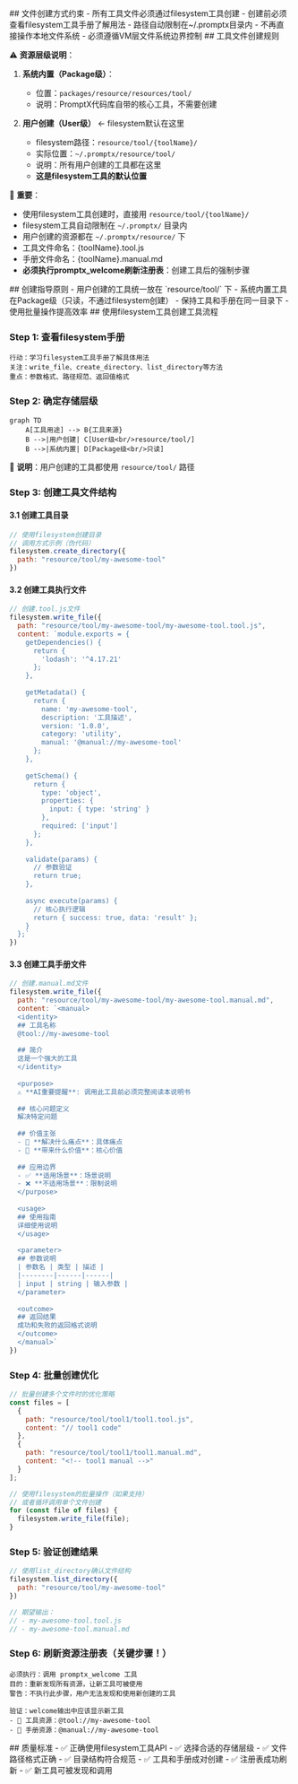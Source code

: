 <execution>
<constraint>
  ## 文件创建方式约束
  - 所有工具文件必须通过filesystem工具创建
  - 创建前必须查看filesystem工具手册了解用法
  - 路径自动限制在~/.promptx目录内
  - 不再直接操作本地文件系统
  - 必须遵循VM层文件系统边界控制
</constraint>

<rule>
  ## 工具文件创建规则
  
  ⚠️ **资源层级说明**：
  1. **系统内置（Package级）**：
     - 位置：`packages/resource/resources/tool/`
     - 说明：PromptX代码库自带的核心工具，不需要创建
  
  2. **用户创建（User级）** ← filesystem默认在这里
     - filesystem路径：`resource/tool/{toolName}/`
     - 实际位置：`~/.promptx/resource/tool/`
     - 说明：所有用户创建的工具都在这里
     - **这是filesystem工具的默认位置**
  
  📌 **重要**：
  - 使用filesystem工具创建时，直接用 `resource/tool/{toolName}/`
  - filesystem工具自动限制在 `~/.promptx/` 目录内
  - 用户创建的资源都在 `~/.promptx/resource/` 下
  - 工具文件命名：{toolName}.tool.js
  - 手册文件命名：{toolName}.manual.md
  - **必须执行promptx_welcome刷新注册表**：创建工具后的强制步骤
</rule>

<guideline>
  ## 创建指导原则
  - 用户创建的工具统一放在 `resource/tool/` 下
  - 系统内置工具在Package级（只读，不通过filesystem创建）
  - 保持工具和手册在同一目录下
  - 使用批量操作提高效率
</guideline>

<process>
  ## 使用filesystem工具创建工具流程
  
  ### Step 1: 查看filesystem手册
  ```
  行动：学习filesystem工具手册了解具体用法
  关注：write_file、create_directory、list_directory等方法
  重点：参数格式、路径规范、返回值格式
  ```
  
  ### Step 2: 确定存储层级
  ```mermaid
  graph TD
      A[工具用途] --> B{工具来源}
      B -->|用户创建| C[User级<br/>resource/tool/]
      B -->|系统内置| D[Package级<br/>只读]
  ```
  
  📌 **说明**：用户创建的工具都使用 `resource/tool/` 路径
  
  ### Step 3: 创建工具文件结构
  
  #### 3.1 创建工具目录
  ```javascript
  // 使用filesystem创建目录
  // 调用方式示例（伪代码）
  filesystem.create_directory({
    path: "resource/tool/my-awesome-tool"
  })
  ```
  
  #### 3.2 创建工具执行文件
  ```javascript
  // 创建.tool.js文件
  filesystem.write_file({
    path: "resource/tool/my-awesome-tool/my-awesome-tool.tool.js",
    content: `module.exports = {
      getDependencies() {
        return {
          'lodash': '^4.17.21'
        };
      },
      
      getMetadata() {
        return {
          name: 'my-awesome-tool',
          description: '工具描述',
          version: '1.0.0',
          category: 'utility',
          manual: '@manual://my-awesome-tool'
        };
      },
      
      getSchema() {
        return {
          type: 'object',
          properties: {
            input: { type: 'string' }
          },
          required: ['input']
        };
      },
      
      validate(params) {
        // 参数验证
        return true;
      },
      
      async execute(params) {
        // 核心执行逻辑
        return { success: true, data: 'result' };
      }
    };`
  })
  ```
  
  #### 3.3 创建工具手册文件
  ```javascript
  // 创建.manual.md文件
  filesystem.write_file({
    path: "resource/tool/my-awesome-tool/my-awesome-tool.manual.md",
    content: `<manual>
    <identity>
    ## 工具名称
    @tool://my-awesome-tool
    
    ## 简介
    这是一个强大的工具
    </identity>
    
    <purpose>
    ⚠️ **AI重要提醒**: 调用此工具前必须完整阅读本说明书
    
    ## 核心问题定义
    解决特定问题
    
    ## 价值主张
    - 🎯 **解决什么痛点**：具体痛点
    - 🚀 **带来什么价值**：核心价值
    
    ## 应用边界
    - ✅ **适用场景**：场景说明
    - ❌ **不适用场景**：限制说明
    </purpose>
    
    <usage>
    ## 使用指南
    详细使用说明
    </usage>
    
    <parameter>
    ## 参数说明
    | 参数名 | 类型 | 描述 |
    |--------|------|------|
    | input | string | 输入参数 |
    </parameter>
    
    <outcome>
    ## 返回结果
    成功和失败的返回格式说明
    </outcome>
    </manual>`
  })
  ```
  
  ### Step 4: 批量创建优化
  ```javascript
  // 批量创建多个文件时的优化策略
  const files = [
    {
      path: "resource/tool/tool1/tool1.tool.js",
      content: "// tool1 code"
    },
    {
      path: "resource/tool/tool1/tool1.manual.md", 
      content: "<!-- tool1 manual -->"
    }
  ];
  
  // 使用filesystem的批量操作（如果支持）
  // 或者循环调用单个文件创建
  for (const file of files) {
    filesystem.write_file(file);
  }
  ```
  
  ### Step 5: 验证创建结果
  ```javascript
  // 使用list_directory确认文件结构
  filesystem.list_directory({
    path: "resource/tool/my-awesome-tool"
  })
  
  // 期望输出：
  // - my-awesome-tool.tool.js
  // - my-awesome-tool.manual.md
  ```
  
  ### Step 6: 刷新资源注册表（关键步骤！）
  ```
  必须执行：调用 promptx_welcome 工具
  目的：重新发现所有资源，让新工具可被使用
  警告：不执行此步骤，用户无法发现和使用新创建的工具
  
  验证：welcome输出中应该显示新工具
  - 🔧 工具资源：@tool://my-awesome-tool
  - 📖 手册资源：@manual://my-awesome-tool
  ```
</process>

<criteria>
  ## 质量标准
  - ✅ 正确使用filesystem工具API
  - ✅ 选择合适的存储层级
  - ✅ 文件路径格式正确
  - ✅ 目录结构符合规范
  - ✅ 工具和手册成对创建
  - ✅ 注册表成功刷新
  - ✅ 新工具可被发现和调用
</criteria>
</execution>